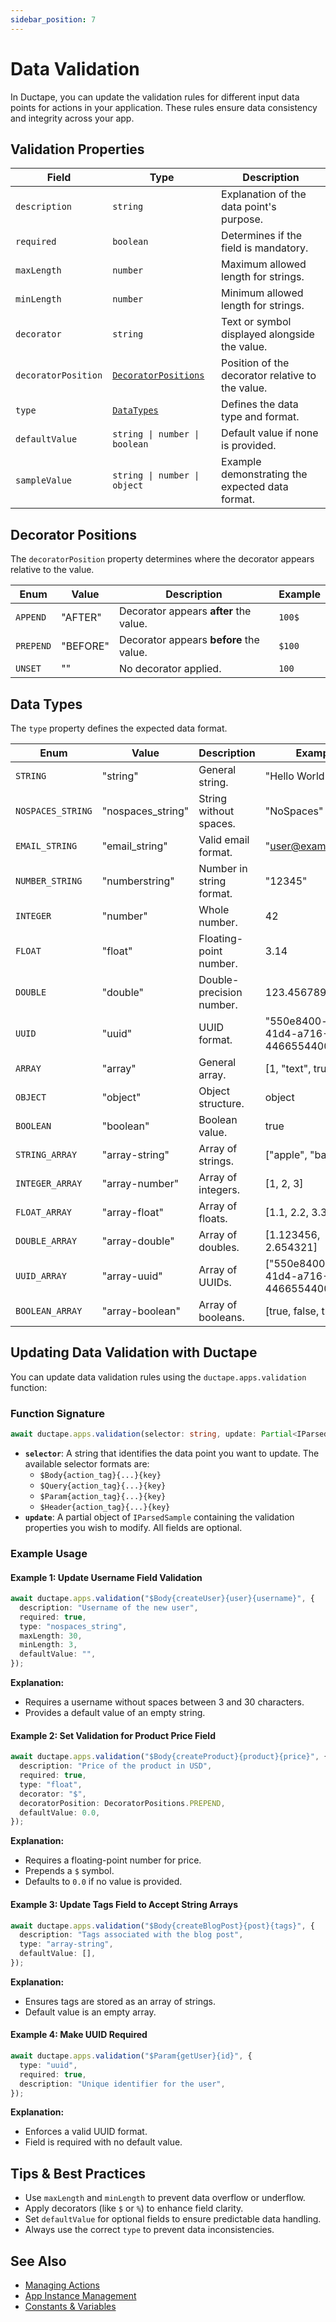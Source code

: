 ```yaml
---
sidebar_position: 7 
---
```

# Data Validation

In Ductape, you can update the validation rules for different input data points for actions in your application. These rules ensure data consistency and integrity across your app.


## **Validation Properties**

| **Field**           | **Type**                           | **Description**                                                |
|---------------------|------------------------------------|----------------------------------------------------------------|
| `description`       | `string`                           | Explanation of the data point's purpose.                       |
| `required`          | `boolean`                          | Determines if the field is mandatory.                          |
| `maxLength`         | `number`                           | Maximum allowed length for strings.                            |
| `minLength`         | `number`                           | Minimum allowed length for strings.                            |
| `decorator`         | `string`                           | Text or symbol displayed alongside the value.                  |
| `decoratorPosition` | [`DecoratorPositions`](#decorator-positions) | Position of the decorator relative to the value.              |
| `type`              | [`DataTypes`](#data-types)         | Defines the data type and format.                              |
| `defaultValue`      | `string \| number \| boolean`       | Default value if none is provided.                             |
| `sampleValue`       | `string \| number \| object`       | Example demonstrating the expected data format.                |


## **Decorator Positions**

The `decoratorPosition` property determines where the decorator appears relative to the value.

| **Enum**  | **Value**   | **Description**                     | **Example** |
|-----------|-------------|-------------------------------------|-------------|
| `APPEND`  | "AFTER"    | Decorator appears **after** the value. | `100$`      |
| `PREPEND` | "BEFORE"   | Decorator appears **before** the value. | `$100`      |
| `UNSET`   | ""          | No decorator applied.                | `100`       |


## **Data Types**

The `type` property defines the expected data format.

| **Enum**              | **Value**        | **Description**            | **Example**                          |
|-----------------------|------------------|----------------------------|--------------------------------------|
| `STRING`              | "string"         | General string.             | "Hello World"                       |
| `NOSPACES_STRING`     | "nospaces_string"| String without spaces.     | "NoSpaces"                          |
| `EMAIL_STRING`        | "email_string"   | Valid email format.        | "user@example.com"                  |
| `NUMBER_STRING`       | "numberstring"   | Number in string format.   | "12345"                             |
| `INTEGER`             | "number"         | Whole number.              | 42                                   |
| `FLOAT`               | "float"          | Floating-point number.     | 3.14                                 |
| `DOUBLE`              | "double"         | Double-precision number.   | 123.456789                           |
| `UUID`                | "uuid"           | UUID format.               | "550e8400-e29b-41d4-a716-446655440000" |
| `ARRAY`               | "array"          | General array.             | [1, "text", true]                    |
| `OBJECT`              | "object"         | Object structure.          |  object                              |
| `BOOLEAN`             | "boolean"        | Boolean value.             | true                                 |
| `STRING_ARRAY`        | "array-string"   | Array of strings.          | ["apple", "banana"]                 |
| `INTEGER_ARRAY`       | "array-number"   | Array of integers.         | [1, 2, 3]                            |
| `FLOAT_ARRAY`         | "array-float"    | Array of floats.           | [1.1, 2.2, 3.3]                      |
| `DOUBLE_ARRAY`        | "array-double"   | Array of doubles.          | [1.123456, 2.654321]                 |
| `UUID_ARRAY`          | "array-uuid"     | Array of UUIDs.            | ["550e8400-e29b-41d4-a716-446655440000"] |
| `BOOLEAN_ARRAY`       | "array-boolean"  | Array of booleans.         | [true, false, true]                  |


## **Updating Data Validation with Ductape**

You can update data validation rules using the `ductape.apps.validation` function:

### **Function Signature**

```ts
await ductape.apps.validation(selector: string, update: Partial<IParsedSample>);
```

- **`selector`**: A string that identifies the data point you want to update. The available selector formats are:
  - `$Body{action_tag}{...}{key}`  
  - `$Query{action_tag}{...}{key}`  
  - `$Param{action_tag}{...}{key}`  
  - `$Header{action_tag}{...}{key}`  
- **`update`**: A partial object of `IParsedSample` containing the validation properties you wish to modify. All fields are optional.  

### **Example Usage**

#### **Example 1: Update Username Field Validation**

```ts
await ductape.apps.validation("$Body{createUser}{user}{username}", {
  description: "Username of the new user",
  required: true,
  type: "nospaces_string",
  maxLength: 30,
  minLength: 3,
  defaultValue: "",
});
```

**Explanation:**  
- Requires a username without spaces between 3 and 30 characters.  
- Provides a default value of an empty string.  


#### **Example 2: Set Validation for Product Price Field**

```ts
await ductape.apps.validation("$Body{createProduct}{product}{price}", {
  description: "Price of the product in USD",
  required: true,
  type: "float",
  decorator: "$",
  decoratorPosition: DecoratorPositions.PREPEND,
  defaultValue: 0.0,
});
```

**Explanation:**  
- Requires a floating-point number for price.  
- Prepends a `$` symbol.  
- Defaults to `0.0` if no value is provided.  

#### **Example 3: Update Tags Field to Accept String Arrays**

```ts
await ductape.apps.validation("$Body{createBlogPost}{post}{tags}", {
  description: "Tags associated with the blog post",
  type: "array-string",
  defaultValue: [],
});
```

**Explanation:**  
- Ensures tags are stored as an array of strings.  
- Default value is an empty array.  

#### **Example 4: Make UUID Required**

```ts
await ductape.apps.validation("$Param{getUser}{id}", {
  type: "uuid",
  required: true,
  description: "Unique identifier for the user",
});
```

**Explanation:**  
- Enforces a valid UUID format.  
- Field is required with no default value.  

## **Tips & Best Practices**  
- Use `maxLength` and `minLength` to prevent data overflow or underflow.  
- Apply decorators (like `$` or `%`) to enhance field clarity.  
- Set `defaultValue` for optional fields to ensure predictable data handling.  
- Always use the correct `type` to prevent data inconsistencies.  

## **See Also**

* [Managing Actions](./update-action.md)
* [App Instance Management](./app-instance.md)
* [Constants & Variables](./constants-variables.md)

